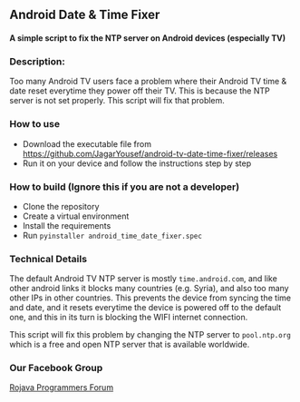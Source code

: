## Android Date & Time Fixer
#### A simple script to fix the NTP server on Android devices (especially TV)

### Description:
Too many Android TV users face a problem where their Android TV time & date reset everytime they power off their TV. This is because the NTP server is not set properly. This script will fix that problem.


### How to use
- Download the executable file from https://github.com/JagarYousef/android-tv-date-time-fixer/releases
- Run it on your device and follow the instructions step by step


### How to build (Ignore this if you are not a developer)
- Clone the repository
- Create a virtual environment
- Install the requirements
- Run `pyinstaller android_time_date_fixer.spec`

### Technical Details
The default Android TV NTP server is mostly `time.android.com`, and like other android links it blocks many countries (e.g. Syria), and also too many other IPs in other countries.
This prevents the device from syncing the time and date, and it resets everytime the device is powered off to the default one, and this in its turn is blocking the WIFI internet connection.

This script will fix this problem by changing the NTP server to `pool.ntp.org` which is a free and open NTP server that is available worldwide.
### Our Facebook Group
[Rojava Programmers Forum](https://www.facebook.com/groups/rpforums)